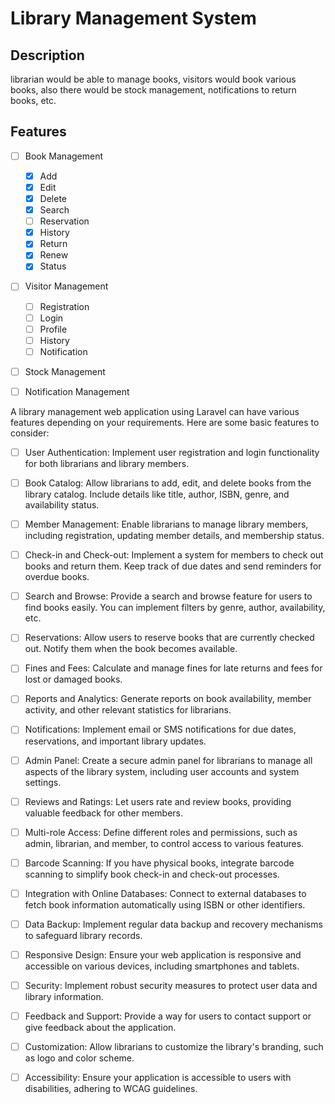 # Library Management System
## Description
librarian would be able to manage books, visitors would book various books, also there would be stock management, notifications to return books, etc.

## Features
- [ ] Book Management
    - [x] Add
    - [x] Edit
    - [x] Delete
    - [x] Search
    - [ ] Reservation
    - [x] History
    - [x] Return
    - [x] Renew
    - [x] Status
- [ ] Visitor Management
    - [ ] Registration
    - [ ] Login
    - [ ] Profile
    - [ ] History
    - [ ] Notification
- [ ] Stock Management

- [ ] Notification Management

A library management web application using Laravel can have various features depending on your requirements. Here are some basic features to consider:

- [ ] User Authentication: Implement user registration and login functionality for both librarians and library members.

- [ ] Book Catalog: Allow librarians to add, edit, and delete books from the library catalog. Include details like title, author, ISBN, genre, and availability status.

- [ ] Member Management: Enable librarians to manage library members, including registration, updating member details, and membership status.

- [ ] Check-in and Check-out: Implement a system for members to check out books and return them. Keep track of due dates and send reminders for overdue books.

- [ ] Search and Browse: Provide a search and browse feature for users to find books easily. You can implement filters by genre, author, availability, etc.

- [ ] Reservations: Allow users to reserve books that are currently checked out. Notify them when the book becomes available.

- [ ] Fines and Fees: Calculate and manage fines for late returns and fees for lost or damaged books.

- [ ] Reports and Analytics: Generate reports on book availability, member activity, and other relevant statistics for librarians.

- [ ] Notifications: Implement email or SMS notifications for due dates, reservations, and important library updates.

- [ ] Admin Panel: Create a secure admin panel for librarians to manage all aspects of the library system, including user accounts and system settings.

- [ ] Reviews and Ratings: Let users rate and review books, providing valuable feedback for other members.

- [ ] Multi-role Access: Define different roles and permissions, such as admin, librarian, and member, to control access to various features.

- [ ] Barcode Scanning: If you have physical books, integrate barcode scanning to simplify book check-in and check-out processes.

- [ ] Integration with Online Databases: Connect to external databases to fetch book information automatically using ISBN or other identifiers.

- [ ] Data Backup: Implement regular data backup and recovery mechanisms to safeguard library records.

- [ ] Responsive Design: Ensure your web application is responsive and accessible on various devices, including smartphones and tablets.

- [ ] Security: Implement robust security measures to protect user data and library information.

- [ ] Feedback and Support: Provide a way for users to contact support or give feedback about the application.

- [ ] Customization: Allow librarians to customize the library's branding, such as logo and color scheme.

- [ ] Accessibility: Ensure your application is accessible to users with disabilities, adhering to WCAG guidelines.
